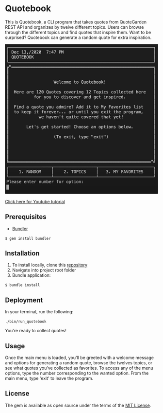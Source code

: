 # Quotebook

This is Quotebook, a CLI program that takes quotes from QuoteGarden REST API and organizes by twelve different topics.
Users can browse through the different topics and find quotes that inspire them. Want to be surprised? Quotebook can generate a random quote for extra inspiration.

![screenshot](screenshot.png "Quotebook screenshot")

[Click here for Youtube tutorial](https://youtu.be/B18DGhvesYc)

## Prerequisites

* [Bundler](https://bundler.io/)

`$ gem install bundler`

## Installation

1. To install locally, clone this [repository](https://github.com/codymerritt347/quotebook)
2. Navigate into project root folder
3. Bundle application:

`$ bundle install`


## Deployment

In your terminal, run the following:

`./bin/run_quotebook`


You're ready to collect quotes!

## Usage

Once the main menu is loaded, you'll be greeted with a welcome message and options for generating a random quote, browse the twelves topics, or see what quotes you've collected as favorites. To access any of the menu options, type the number corresponding to the wanted option. From the main menu, type 'exit' to leave the program.

## License

The gem is available as open source under the terms of the [MIT License](https://choosealicense.com/licenses/mit/).